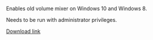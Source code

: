 Enables old volume mixer on Windows 10 and Windows 8.

Needs to be run with administrator privileges.

[Download link](https://drive.google.com/open?id=0B68BYi2uLApfLUVIYWhDNUVpS1k)
